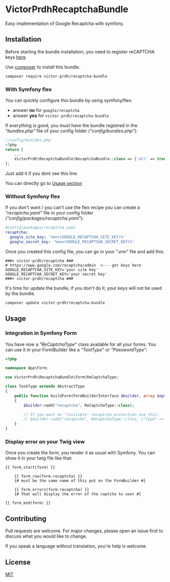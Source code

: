 # VictorPrdhRecaptchaBundle

Easy implementation of Google Recaptcha with symfony.

## Installation

Before starting the bundle installation, you need to register reCAPTCHA keys
[here](https://g.co/recaptcha/v3).

Use [composer](https://getcomposer.org) to install this bundle.

```bash
composer require victor-prdh/recaptcha-bundle
```
### With Symfony flex

You can quickly configure this bundle by using symfony/flex:
- answer **no** for `google/recaptcha` 
- answer **yes** for `victor-prdh/recaptcha-bundle` 


If everything is good, you must have the bundle registred in the *"bundles.php"* file of your config folder (*"config/bundles.php"*):
```php 
//config/bunldes.php
<?php
return [
    ...
    VictorPrdh\RecaptchaBundle\RecaptchaBundle::class => ['all' => true]
];
```
Just add it if you dont see this line.

You can directly go to [Usage section](#Usage)

### Without Symfony flex

If you don't want / you can't  use the flex recipe you can create a *"recaptcha.yaml"* file in your config folder (*"config/packages/recaptcha.yaml"*): 

```yaml
#config/packages/recaptcha.yaml
recaptcha:
  google_site_key: '%env(GOOGLE_RECAPTCHA_SITE_KEY)%'
  google_secret_key: '%env(GOOGLE_RECAPTCHA_SECRET_KEY)%'
```


Once you created this config file, you can go in your *".env"* file and add this:

```env
###> victor-prdh/recaptcha ###
# https://www.google.com/recaptcha/admin  <--- get keys here
GOOGLE_RECAPTCHA_SITE_KEY='your site key'
GOOGLE_RECAPTCHA_SECRET_KEY='your secret key'
###< victor-prdh/recaptcha ###
```

It's time for update the bundle, if you don't do it, your keys will not be used by the bundle.

```bash
composer update victor-prdh/recaptcha-bundle
```

## Usage

### Integration in Symfony Form
You have now a *"ReCaptchaType"* class available for all your forms. You can use it in your FormBuilder like a *"TextType*" or *"PasswordType"*:

```php
<?php

namespace App\Form;

use VictorPrdh\RecaptchaBundle\Form\ReCaptchaType;

class TaskType extends AbstractType
{
    public function buildForm(FormBuilderInterface $builder, array $options)
    {
        $builder->add("recaptcha", ReCaptchaType::class);

        // If you want an "invisible" recaptcha protection use this:
        // $builder->add("recaptcha", ReCaptchaType::class, ["type" => "invisible"]);
    }
}
```

### Display error on your Twig view

Once you create the form, you render it as usual with Symfony. You can show it in your twig file like that:
```twig
{{ form_start(form) }}

    {{ form_row(form.recaptcha) }} 
    {# must be the same name of this put on the FormBuilder #}

    {{ form_errors(form.recaptcha) }}
    {# That will display the error of the captcha to user #}

{{ form_end(form) }}
```

## Contributing
Pull requests are welcome. For major changes, please open an issue first to discuss what you would like to change.

If you speak a language without translation, you're help is welcome.

## License
[MIT](https://choosealicense.com/licenses/mit/)